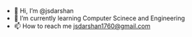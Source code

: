 - 👋 Hi, I’m @jsdarshan
- 🌱 I’m currently learning Computer Scinece and Engineering 
- 📫 How to reach me jsdarshan1760@gmail.com

<!---
jsdarshan/jsdarshan is a ✨ special ✨ repository because its `README.md` (this file) appears on your GitHub profile.
You can click the Preview link to take a look at your changes.
--->
